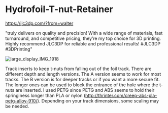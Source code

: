 # Hydrofoil-T-nut-Retainer

https://jlc3dp.com/?from=walter

"truly delivers on quality and precision! With a wide range of materials, fast turnaround, and competitive pricing, they’re my top choice for 3D printing. Highly recommend JLC3DP for reliable and professional results! #JLC3DP #3DPrinting"

![large_display_IMG_1918](https://github.com/user-attachments/assets/03ad9cfc-fbdb-4a16-9876-33313ebd931c)

Track inserts to keep t-nuts from falling out of the foil track.  There are different depth and length versions.  The A version seems to work for most tracks.  The B version is for deeper tracks or if you want a more secure fit.  The longer ones can be used to block the entrance of the hole where the t-nuts are inserted.
I used PETG since PETG and ABS seems to hold their springiness longer than PLA or nylon (http://thrinter.com/creep-abs-pla-petg-alloy-910/).  Depending on your track dimensions, some scaling may be needed.
